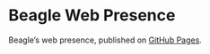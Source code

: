 # Beagle Web Presence

Beagle’s web presence, published on [GitHub Pages](https://RomanLangrehr.github.io/Beagle/branches/add-views-pseudocode).